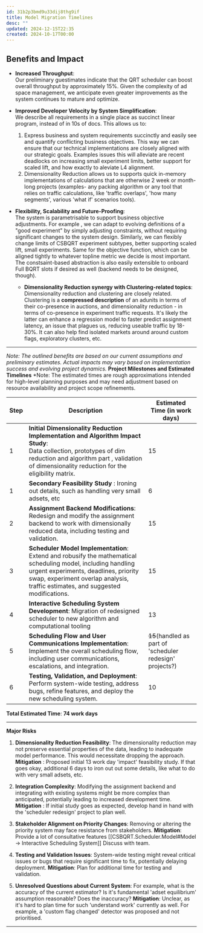 ```yaml
---
id: 31b2p3bmd9u33dij8thg9if
title: Model Migration Timelines
desc: ""
updated: 2024-12-15T22:35
created: 2024-10-17T00:00
---
```

## Benefits and Impact

- **Increased Throughput**:  
  Our preliminary guestimates indicate that the QRT scheduler can boost overall throughput by approximately 15%. Given the complexity of ad space management, we anticipate even greater improvements as the system continues to mature and optimize.
- **Improved Developer Velocity by System Simplification**:  
  We describe all requirements in a single place as succinct linear program, instead of in 10s of docs. This allows us to:
  1.   Express business and system requirements succinctly and easily see and quantify conflicting business objectives. This way we can ensure that our technical implementations are closely aligned with our strategic goals. Examples issues this will alleviate are recent deadlocks on increasing small experiment limits, better support for scaled lift, and how exactly to aleviate L4 alignment.
  2. Dimensionality Reduction allows us to supports quick in-memory implementations of calculations that are otherwise 2 week or month-long projects (examples- any packing algorithm or any tool that relies on traffic calculations, like 'traffic overlaps', 'how many segments', various 'what if' scenarios tools).
- **Flexibility, Scalability and Future-Proofing**:  
  The system is parametrisable to support business objective adjustments.
  For example , we can adapt to evolving definitions of a "good experiment" by simply adjusting constraints, without requiring significant changes to the system design.
  Similarly, we can flexibly change limits of CSBQRT experiment subtypes, better supporting scaled lift, small experiments.
  Same for the objective function, which can be aligned tightly to whatever topline metric we decide is most important. The constsaint-based abstraction is also easily extensible to onboard Full BQRT slots if desired as well (backend needs to be designed, though). 
  
  - **Dimensionality Reduction synergy with Clustering-related topics**:  
   Dimensionality reduction and clustering are closely related. Clustering is a **compressed description** of an adunits in terms of their co-presence in auctions, and dimensionality reduction - in terms of co-presence in experiment traffic requests. 
   It's likely the latter can enhance a regression model to faster predict assignment latency, an issue that plagues us, reducing useable traffic by 18-30%. 
   It can also help find isolated markets around around custom flags, exploratory clusters, etc.


---

*Note: The outlined benefits are based on our current assumptions and preliminary estimates. Actual impacts may vary based on implementation success and evolving project dynamics.*
**Project Milestones and Estimated Timelines**
*Note: The estimated times are rough approximations intended for high-level planning purposes and may need adjustment based on resource availability and project scope refinements.

| Step | Description                                                                                                                                                                                                                              | Estimated Time (in work days)                             |
| ---- | ---------------------------------------------------------------------------------------------------------------------------------------------------------------------------------------------------------------------------------------- | --------------------------------------------------------- |
| 1    | **Initial Dimensionality Reduction Implementation and Algorithm Impact Study**: <br>Data collection, prototypes of dim reduction and algorithm part ,  validation of dimensionality reduction for the eligibility matrix.                | 15                                                        |
| 1    | **Secondary  Feasibility Study** : Ironing out details, such as handling very small adsets, etc                                                                                                                                          | 6                                                         |
| 2    | **Assignment Backend Modifications**: Redesign and modify the assignment backend to work with dimensionally reduced data, including testing and validation.                                                                              | 15                                                        |
| 3    | **Scheduler Model Implementation**: Extend and robusify the mathematical scheduling model, including handling urgent experiments, deadlines, priority swap, experiment overlap analysis, traffic estimates, and suggested modifications. | 15                                                        |
| 4    | **Interactive Scheduling System Development**: Migration of redesigned scheduler to new algorithm and computational tooling                                                                                                              | 13                                                        |
| 5    | **Scheduling Flow and User Communications Implementation**: Implement the overall scheduling flow, including user communications, escalations, and integration.                                                                          | ~~15~~(handled as part of 'scheduler redesign' projects?) |
| 6    | **Testing, Validation, and Deployment**: Perform system-wide testing, address bugs, refine features, and deploy the new scheduling system.                                                                                               | 10                                                        |

**Total Estimated Time**: **74 work days**

---

**Major Risks**

1. **Dimensionality Reduction Feasibility**: The dimensionality reduction may not preserve essential properties of the data, leading to inadequate model performance. This would necessitate dropping the approach.
   **Mitigation** : Proposed initial 13 work day 'impact' feasibility study. If that goes okay, additional 6 days to iron out out some details, like what to do with very small adsets, etc.

3. **Integration Complexity**: Modifying the assignment backend and integrating with existing systems might be more complex than anticipated, potentially leading to increased development time. 
   **Mitigation** : If initial study goes as expected, develop hand in hand with the 'scheduler redesign' project to plan well.

4. **Stakeholder Alignment on Priority Changes**: Removing or altering the priority system may face resistance from stakeholders.
   **Mitigation**: Provide a lot of consultative features [[CSBQRT.Scheduler.Model#Model -> Interactive Scheduling System]] Discuss with team. 

5. **Testing and Validation Issues**: System-wide testing might reveal critical issues or bugs that require significant time to fix, potentially delaying deployment.
   **Mitigation**: Plan for additional time for testing and validation.

6. **Unresolved Questions about Current System**: For example, what is the accuracy of the current estimator? Is it's fundamental 'adset equilibrium' assumption reasonable? Does the inaccuracy?
   **Mitigation**: Unclear, as it's hard to plan time for such 'understand work' currently as well. For example, a 'custom flag changed' detector was proposed and not prioritised.


---

